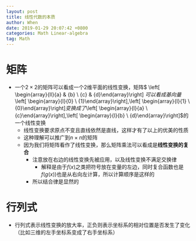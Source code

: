 ```yaml
---
layout: post
title: 线性代数的本质
author: When
date: 2019-01-29 20:07:42 +0800
categories: Math Linear-algebra
tag: Math
---
```


# 矩阵

- 一个$2\times2$的矩阵可以看成一个$2$维平面的线性变换，矩阵$ \left[ \begin{array}{ll}{a} & {b} \\ {c} & {d}\end{array}\right] $可以看成基向量$\left[ \begin{array}{l}{0} \\ {1}\end{array}\right]$,$\left[ \begin{array}{l}{1} \\ {0}\end{array}\right]$变换成了$\left[ \begin{array}{l}{a} \\ {c}\end{array}\right]$,$\left[ \begin{array}{l}{b} \\ {d}\end{array}\right]$的一个线性变换
  - 线性变换要求原点不变且直线依然是直线，这样才有了以上的优美的性质
  - 这种理解可以推广到$n\times n​$的矩阵
  - 因为我们将矩阵看作了线性变换，那么矩阵乘法可以看成是**线性变换的复合**
    - 注意放在右边的线性变换先被应用，以及线性变换不满足交换律
      - 解释是由于$f(x)$之类把符号放在变量的左边，同时复合函数也是$f(g(x))$也是从右向左计算，所以计算顺序是这样的
    - 所以结合律是显然的

# 行列式

- 行列式表示线性变换的放大率，正负则表示坐标系的相对位置是否发生了变化（比如三维的左手坐标系变成了右手坐标系）